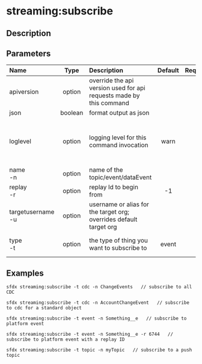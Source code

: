 <!-- This file has been generated with command 'sfdx hardis:doc:plugin:generate'. Please do not update it manually or it may be overwritten -->
# streaming:subscribe

## Description



## Parameters

|Name|Type|Description|Default|Required|Options|
|:---|:--:|:----------|:-----:|:------:|:-----:|
|apiversion|option|override the api version used for api requests made by this command||||
|json|boolean|format output as json||||
|loglevel|option|logging level for this command invocation|warn||trace<br/>debug<br/>info<br/>warn<br/>error<br/>fatal|
|name<br/>-n|option|name of the topic/event/dataEvent||||
|replay<br/>-r|option|replay Id to begin from|-1|||
|targetusername<br/>-u|option|username or alias for the target org; overrides default target org||||
|type<br/>-t|option|the type of thing you want to subscribe to|event||event<br/>topic<br/>cdc|

## Examples

```shell
sfdx streaming:subscribe -t cdc -n ChangeEvents   // subscribe to all CDC 
```

```shell
sfdx streaming:subscribe -t cdc -n AccountChangeEvent   // subscribe to cdc for a standard object 
```

```shell
sfdx streaming:subscribe -t event -n Something__e   // subscribe to platform event 
```

```shell
sfdx streaming:subscribe -t event -n Something__e -r 6744   // subscribe to platform event with a replay ID 
```

```shell
sfdx streaming:subscribe -t topic -n myTopic   // subscribe to a push topic
```


